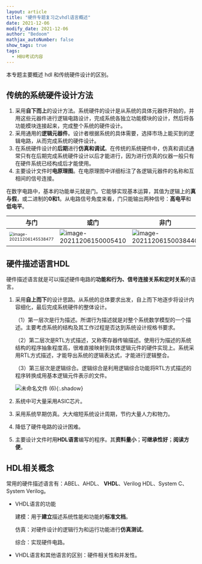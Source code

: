 ```yaml
---
layout: article
title: "硬件专题复习之vhdl语言概述"
date: 2021-12-06
modify_date: 2021-12-06
author: "Bedoom"
mathjax_autoNumber: false
show_tags: true
tags: 
  - HBU考试内容
---
```


本专题主要概述 hdl 和传统硬件设计的区别。

<!--more-->

## 传统的系统硬件设计方法

1. 采用**自下而上**的设计方法。系统硬件的设计是从系统的具体元器件开始的，并用这些元器件进行逻辑电路设计，完成系统各独立功能模块的设计，然后将各功能模块连接起来，完成整个系统的硬件设计。
2. 采用通用的**逻辑元器件**。设计者根据系统的具体需要，选择市场上能买到的逻辑电路，从而完成系统的硬件设计。
3. 在系统硬件设计的**后期**进行**仿真和调试**。在传统的系统硬件中，仿真和调试通常只有在后期完成系统硬件设计以后才能进行，因为进行仿真的仪器一般只有在硬件系统已经构成后才能使用。
4. 主要设计文件时**电原理图**。在电原理图中详细标注了各逻辑元器件的名称和互相间的信号连接。

在数字电路中，基本的功能单元就是门。它能够实现基本运算，其值为逻辑上的**真与假**，或二进制的**0和1**。从电路信号角度来看，门只能输出两种信号：**高电平**和**低电平**。

| 与门                                                         | 或门                                                         | 非门                                                         |
| ------------------------------------------------------------ | ------------------------------------------------------------ | ------------------------------------------------------------ |
| <img src="https://gitee.com/bedoom/images/raw/master/202112061455046.png" alt="image-20211206145538477" style="zoom: 67%;" /> | ![image-20211206150005410](https://gitee.com/bedoom/images/raw/master/202112061500767.png) | ![image-20211206150038440](https://gitee.com/bedoom/images/raw/master/202112061500558.png) |

## 硬件描述语言HDL

硬件描述语言就是可以描述硬件电路的**功能和行为、信号连接关系和定时关系**的语言。

1. 采用**自上而下**的设计思路。从系统的总体要求出发，自上而下地逐步将设计内容细化，最后完成系统硬件的整体设计。

   （1）第一层次是行为描述。所谓行为描述就是对整个系统数学模型的一个描述。主要考虑系统的结构及其工作过程是否达到系统设计规格书要求。

   （2）第二层次是RTL方式描述，又称寄存器传输描述。使用行为描述的系统结构的程序抽象程度高，很难直接映射到具体逻辑元件的硬件实现上。系统采用RTL方式描述，才能导出系统的逻辑表达式，才能进行逻辑整合。

   （3）第三层次是逻辑综合。逻辑综合是利用逻辑综合功能将RTL方式描述的程序转换成用基本逻辑元件表示的文件。

   ![未命名文件 (6)](https://gitee.com/bedoom/images/raw/master/202112061532933.png){:.shadow}

   

2. 系统中可大量采用ASIC芯片。
3. 采用系统早期仿真。大大缩短系统设计周期，节约大量人力和物力。
4. 降低了硬件电路的设计困难。
5. 主要设计文件时用**HDL语言**编写的程序。其**资料量小**；**可继承性好**；**阅读方便**。

## HDL相关概念

常用的硬件描述语言有：ABEL、AHDL、 **VHDL**、Verilog HDL、System C、System Verilog。

* VHDL语言的功能

  建模：用于**建立**描述系统性能和功能的**标准文档**。

  仿真：对硬件设计的逻辑行为和运行功能进行**仿真测试**。

  综合：实现硬件电路。

* VHDL语言和其他语言的区别：硬件相关性和并发性。
